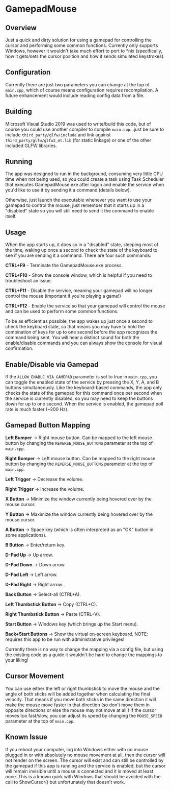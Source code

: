 # GamepadMouse

## Overview

Just a quick and dirty solution for using a gamepad for controlling the cursor and performing some common functions.  Currently only supports Windows, however it wouldn't take much effort to port to *nix (specifically, how it gets/sets the cursor position and how it sends simulated keystrokes).  

## Configuration

Currently there are just two parameters you can change at the top of `main.cpp`, which of course means configuration requires recompilation.  A future enhancement would include reading config data from a file.  

## Building

Microsoft Visual Studio 2019 was used to write/build this code, but of course you could use another compiler to compile `main.cpp`...just be sure to include `third_party/glfw/include` and link against `third_party/glfw/glfw3_mt.lib` (for static linkage) or one of the other included GLFW libraries.  

## Running

The app was designed to run in the background, consuming very little CPU time when not being used, so you could create a task using Task Scheduler that executes GamepadMouse.exe after logon and enable the service when you'd like to use it by sending it a command (details below).  

Otherwise, just launch the executable whenever you want to use your gamepad to control the mouse, just remember that it starts up in a "disabled" state so you will still need to send it the command to enable itself.  

## Usage

When the app starts up, it does so in a "disabled" state, sleeping most of the time, waking up once a second to check the state of the keyboard to see if you are sending it a command.  There are four such commands:  

**CTRL+F9** - Terminate the GamepadMouse.exe process.  

**CTRL+F10** - Show the console window, which is helpful if you need to troubleshoot an issue.  

**CTRL+F11** - Disable the service, meaning your gamepad will no longer control the mouse (important if you're playing a game!)

**CTRL+F12** - Enable the service so that your gamepad will control the mouse and can be used to perform some common functions.  

To be as efficient as possible, the app wakes up just once a second to check the keyboard state, so that means you may have to hold the combination of keys for up to one second before the app recognizes the command being sent.  You will hear a distinct sound for both the enable/disable commands and you can always show the console for visual confirmation.  

## Enable/Disable via Gamepad

If the `ALLOW_ENABLE_VIA_GAMEPAD` parameter is set to true in `main.cpp`, you can toggle the enabled state of the service by pressing the X, Y, A, and B buttons simultaneously.  Like the keyboard-based commands, the app only checks the state of the gamepad for this command once per second when the service is currently disabled, so you may need to keep the buttons down for up to one second.  When the service is enabled, the gamepad poll rate is much faster (~200 Hz).  

## Gamepad Button Mapping

**Left Bumper** -> Right mouse button.  Can be mapped to the left mouse button by changing the `REVERSE_MOUSE_BUTTONS` parameter at the top of `main.cpp`.

**Right Bumper** -> Left mouse button.  Can be mapped to the right mouse button by changing the `REVERSE_MOUSE_BUTTONS` parameter at the top of `main.cpp`.

**Left Trigger** -> Decrease the volume.

**Right Trigger** -> Increase the volume.

**X Button** -> Minimize the window currently being hovered over by the mouse cursor.  

**Y Button** -> Maximize the window currently being hovered over by the mouse cursor.  

**A Button** -> Space key (which is often interpreted as an "OK" button in some applications).

**B Button** -> Enter/return key.

**D-Pad Up** -> Up arrow.  

**D-Pad Down** -> Down arrow.  

**D-Pad Left** -> Left arrow.  

**D-Pad Right** -> Right arrow.  

**Back Button** -> Select-all (CTRL+A).  

**Left Thumbstick Button** -> Copy (CTRL+C).  

**Right Thumbstick Button** -> Paste (CTRL+V).  

**Start Button** -> Windows key (which brings up the Start menu).  

**Back+Start Buttons** -> Show the virtual on-screen keyboard.  NOTE: requires this app to be run with administrative privileges!  

Currently there is no way to change the mapping via a config file, but using the existing code as a guide it wouldn't be hard to change the mappings to your liking!

## Cursor Movement

You can use either the left or right thumbstick to move the mouse and the angle of both sticks will be added together when calculating the final velocity.  That means if you move both sticks in the same direction it will make the mouse move faster in that direction (so don't move them in opposite directions or else the mouse may not move at all!)  If the cursor moves too fast/slow, you can adjust its speed by changing the `MOUSE_SPEED` parameter at the top of `main.cpp`.  

## Known Issue

If you reboot your computer, log into Windows either with no mouse plugged in or with absolutely no mouse movement at all, then the cursor will not render on the screen.  The cursor will exist and can still be controlled by the gamepad if this app is running and the service is enabled, but the cursor will remain invisible until a mouse is connected and it is moved at least once.  This is a known quirk with Windows that should be avoided with the call to ShowCursor() but unfortunately that doesn't work.  